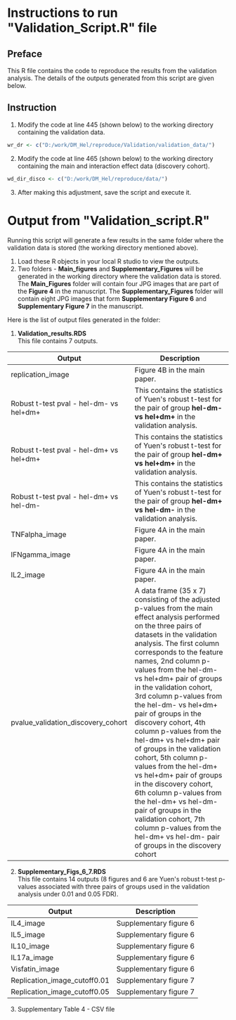 # Instructions to run "Validation_Script.R" file
## Preface
This R file contains the code to reproduce the results from the validation analysis.
The details of the outputs generated from this script are given below.

## Instruction
1. Modify the code at line 445 (shown below) to the working directory containing the validation data.
```R
wr_dr <- c("D:/work/DM_Hel/reproduce/Validation/validation_data/")
```
2. Modify the code at line 465 (shown below) to the working directory containing the main and interaction effect data (discovery cohort).
```R
wd_dir_disco <- c("D:/work/DM_Hel/reproduce/data/")
```
3. After making this adjustment, save the script and execute it.

# Output from "Validation_script.R"
Running this script will generate a few results in the same folder where the validation data is stored (the working directory mentioned above). 

1) Load these R objects in your local R studio to view the outputs.
2) Two folders - **Main_figures** and **Supplementary_Figures** will be generated in the working directory where the validation data is stored. The **Main_Figures** folder will contain four JPG images that are part of the **Figure 4** in the manuscript. The **Supplementary_Figures** folder will contain eight JPG images that form **Supplementary Figure 6** and **Supplementary Figure 7** in the manuscript.

Here is the list of output files generated in the folder:
1) **Validation_results.RDS**<br>
This file contains 7 outputs.

|Output|Description|
|---|---|
|replication_image| Figure 4B in the main paper.|
|Robust t-test pval - hel-dm- vs hel+dm+| This contains the statistics of Yuen's robust t-test for the pair of group **hel-dm- vs hel+dm+** in the validation analysis.|
|Robust t-test pval - hel-dm+ vs hel+dm+| This contains the statistics of Yuen's robust t-test for the pair of group **hel-dm+ vs hel+dm+** in the validation analysis.|
|Robust t-test pval - hel-dm+ vs hel-dm-| This contains the statistics of Yuen's robust t-test for the pair of group **hel-dm+ vs hel-dm-** in the validation analysis.|
|TNFalpha_image| Figure 4A in the main paper.|
|IFNgamma_image| Figure 4A in the main paper.|
|IL2_image| Figure 4A in the main paper.|
|pvalue_validation_discovery_cohort|A data frame (35 x 7) consisting of the adjusted p-values from the main effect analysis performed on the three pairs of datasets in the validation analysis. The first column corresponds to the feature names, 2nd column p-values from the hel-dm- vs hel+dm+ pair of groups in the validation cohort, 3rd column p-values from the hel-dm- vs hel+dm+ pair of groups in the discovery cohort, 4th column p-values from the hel-dm+ vs hel+dm+ pair of groups in the validation cohort, 5th column p-values from the hel-dm+ vs hel+dm+ pair of groups in the discovery cohort, 6th column p-values from the hel-dm+ vs hel-dm- pair of groups in the validation cohort, 7th column p-values from the hel-dm+ vs hel-dm- pair of groups in the discovery cohort |
2) **Supplementary_Figs_6_7.RDS**<br>
This file contains 14 outputs (8 figures and 6 are Yuen's robust t-test p-values associated with three pairs of groups used in the validation analysis under 0.01 and 0.05 FDR).

|Output|Description|
|---|---|
|IL4_image| Supplementary figure 6|
|IL5_image| Supplementary figure 6|
|IL10_image| Supplementary figure 6|
|IL17a_image| Supplementary figure 6|
|Visfatin_image| Supplementary figure 6|
|Replication_image_cutoff0.01| Supplementary figure 7|
|Replication_image_cutoff0.05| Supplementary figure 7|

3) Supplementary Table 4 - CSV file




